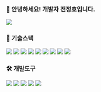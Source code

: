 ### 👋 안녕하세요! 개발자 전정호입니다.

<a href="https://git.io/streak-stats"><img src="https://streak-stats.demolab.com?user=chokobar"/></a>

### 🧩 기술스택
<img src="https://img.shields.io/badge/java-%23ED8B00.svg?style=for-the-badge&logo=openjdk&logoColor=white" /> <img src="https://img.shields.io/badge/javascript-%23323330.svg?style=for-the-badge&logo=javascript&logoColor=%23F7DF1E" /> <img src="https://img.shields.io/badge/spring-%236DB33F.svg?style=for-the-badge&logo=spring&logoColor=white" /> <img src="https://img.shields.io/badge/springboot-6DB33F.svg?style=for-the-badge&logo=springboot&logoColor=white"> <img src="https://img.shields.io/badge/Thymeleaf-%23005C0F.svg?style=for-the-badge&logo=Thymeleaf&logoColor=white" /> <img src="https://img.shields.io/badge/eGovFrame-%230D47A1.svg?style=for-the-badge" /> <img src="https://img.shields.io/badge/JSP-%23E53935.svg?style=for-the-badge" /> <img src="https://img.shields.io/badge/mysql-4479A1.svg?style=for-the-badge&logo=mysql&logoColor=white" /> <img src="https://img.shields.io/badge/postgres-%23316192.svg?style=for-the-badge&logo=postgresql&logoColor=white" />

### 🛠️ 개발도구
<img src="https://img.shields.io/badge/Eclipse-blue.svg?style=for-the-badge&logo=Eclipse&logoColor=white" /> <img src="https://img.shields.io/badge/IntelliJIDEA-000000.svg?style=for-the-badge&logo=intellij-idea&logoColor=white" /> <img src="https://img.shields.io/badge/git-%23F05033.svg?style=for-the-badge&logo=git&logoColor=white" /> <img src="https://img.shields.io/badge/github-%23121011.svg?style=for-the-badge&logo=github&logoColor=white" /> <img src="https://img.shields.io/badge/Subversion-%230D47A1.svg?style=for-the-badge&logo=subversion&logoColor=white" />


